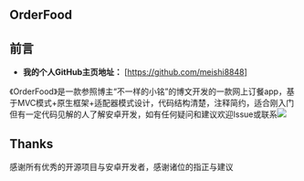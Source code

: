 ## OrderFood
## 前言
- **我的个人GitHub主页地址：** [https://github.com/meishi8848]

《OrderFood》是一款参照博主“不一样的小铭”的博文开发的一款网上订餐app，基于MVC模式+原生框架+适配器模式设计，代码结构清楚，注释简约，适合刚入门但有一定代码见解的人了解安卓开发，如有任何疑问和建议欢迎Issue或联系[![](https://img.shields.io/badge/Gmail:-abc716450@gmail.com-red.svg)]()

## Thanks
感谢所有优秀的开源项目与安卓开发者，感谢诸位的指正与建议
